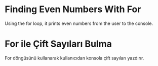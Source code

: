 # Finding Even Numbers With For
Using the for loop, it prints even numbers from the user to the console.

# For ile Çift Sayıları Bulma
For döngüsünü kullanarak kullanıcıdan konsola çift sayıları yazdırır.
